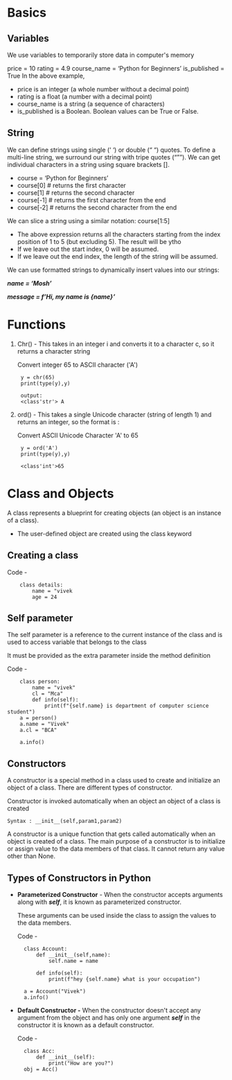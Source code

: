 # Basics

Variables
-

We use variables to temporarily store data in computer's memory

price = 10
rating = 4.9
course_name = ‘Python for Beginners’
is_published = True
In the above example,
- price is an integer (a whole number without a decimal point)
- rating is a float (a number with a decimal point)
- course_name is a string (a sequence of characters)
- is_published is a Boolean. Boolean values can be True or False. 


String
-

We can define strings using single (‘ ‘) or double (“ “) quotes.
To define a multi-line string, we surround our string with tripe quotes (“””).
We can get individual characters in a string using square brackets [].
- course = ‘Python for Beginners’
- course[0] # returns the first character
- course[1] # returns the second character
- course[-1] # returns the first character from the end
- course[-2] # returns the second character from the end

We can slice a string using a similar notation:
course[1:5]
- The above expression returns all the characters starting from the index position of 1
to 5 (but excluding 5). The result will be ytho
- If we leave out the start index, 0 will be assumed.
- If we leave out the end index, the length of the string will be assumed. 


We can use formatted strings to dynamically insert values into our strings:

***name = ‘Mosh’***

***message = f’Hi, my name is {name}’***

# Functions

1. Chr() - This takes in an integer i and converts it to a character c, so it returns a character string

    Convert integer 65 to ASCII character ('A')

        y = chr(65)
        print(type(y),y)

        output:
        <class'str'> A

2. ord() - This takes a single Unicode character (string of length 1) and returns an integer, so the format is :

    Convert ASCII Unicode Character 'A' to 65

        y = ord('A')
        print(type(y),y)

        <class'int'>65
# Class and Objects
A class represents a blueprint for creating objects (an object is an instance of a class).

- The user-defined object are created using the class keyword

Creating a class
-

Code - 

        class details:
            name = "vivek
            age = 24


Self parameter
-
 
The self parameter is a reference to the current instance of the class and is used to access variable that belongs to the class

It must be provided as the extra parameter inside the method definition

Code -

        class person:
            name = "vivek"
            cl = "Mca"
            def info(self):
                print(f"{self.name} is department of computer science student")
        a = person()
        a.name = "Vivek"
        a.cl = "BCA"

        a.info()

Constructors
-

A constructor is a special method in a class used to create and initialize an object of a class. There are different types of constructor. 

Constructor is invoked automatically when an object an object of a class is created

    Syntax : __init__(self,param1,param2)

A constructor is a unique function that gets called automatically when an object is created of a class. The main purpose of a constructor is to initialize or assign value to the data members of that class. It cannot return any value other than None.

Types of Constructors in Python
-

- **Parameterized Constructor** - When the constructor accepts arguments along with ***self***, it is known as parameterized constructor.

    These arguments can be used inside the class to assign the values to the data members.

    Code - 

        class Account:
            def __init__(self,name):
                self.name = name
            
            def info(self):
                print(f"hey {self.name} what is your occupation")

        a = Account("Vivek")
        a.info()


- **Default Constructor -** When the constructor doesn't accept any argument from the object and has only one argument ***self*** in the constructor it is known as a default constructor.

    Code - 

        class Acc:
            def __init__(self):
                print("How are you?")
        obj = Acc()
        



